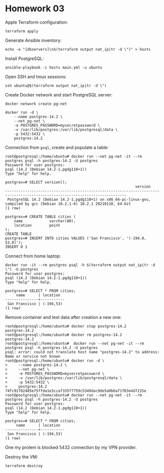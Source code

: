 # Homework 03

Apple Terraform configuration:
```
terraform apply
```

Generate Ansible inventory:
```
echo -e "[dbservers]\n$(terraform output nat_ip|tr -d \")" > hosts
```

Install PostgreSQL:
```
ansible-playbook -i hosts main.yml -u ubuntu
```

Open SSH and tmux sessions:
```
ssh ubuntu@$(terraform output nat_ip|tr -d \")
```

Create Docker network and start PostgreSQL server:
```
docker network create pg-net

docker run -d \
    --name postgres-14.2 \
    --net pg-net \
    -e POSTGRES_PASSWORD=mysecretpassword \
    -v /var/lib/postgres:/var/lib/postgresql/data \
    -p 5432:5432 \
    postgres:14.2
```

Connection from `psql`, create and populate a table:
```
root@postgresql:/home/ubuntu# docker run --net pg-net -it --rm postgres psql -h postgres-14.2 -U postgres
Password for user postgres: 
psql (14.2 (Debian 14.2-1.pgdg110+1))
Type "help" for help.

postgres=# SELECT version();
                                                           version                                                           
-----------------------------------------------------------------------------------------------------------------------------
 PostgreSQL 14.2 (Debian 14.2-1.pgdg110+1) on x86_64-pc-linux-gnu, compiled by gcc (Debian 10.2.1-6) 10.2.1 20210110, 64-bit
(1 row)

postgres=# CREATE TABLE cities (
    name            varchar(80),
    location        point
);
CREATE TABLE
postgres=# INSERT INTO cities VALUES ('San Francisco', '(-194.0, 53.0)');
INSERT 0 1
```

Connect from home laptop:
```
docker run -it --rm postgres psql -h $(terraform output nat_ip|tr -d \") -U postgres
Password for user postgres: 
psql (14.2 (Debian 14.2-1.pgdg110+1))
Type "help" for help.

postgres=# SELECT * FROM cities;
     name      | location  
---------------+-----------
 San Francisco | (-194,53)
(1 row)
```

Remove container and test data after creation a new one:
```
root@postgresql:/home/ubuntu# docker stop postgres-14.2
postgres-14.2
root@postgresql:/home/ubuntu# docker rm postgres-14.2
postgres-14.2
root@postgresql:/home/ubuntu#  docker run --net pg-net -it --rm postgres psql -h postgres-14.2 -U postgres
psql: error: could not translate host name "postgres-14.2" to address: Name or service not known
root@postgresql:/home/ubuntu# docker run -d \
>     --name postgres-14.2 \
>     --net pg-net \
>     -e POSTGRES_PASSWORD=mysecretpassword \
>     -v /var/lib/postgres:/var/lib/postgresql/data \
>     -p 5432:5432 \
>     postgres:14.2
74fc91f02485e75ffda1e3ccaf335f7759c5349dac9de5a0b6a71f03e4d7215e
root@postgresql:/home/ubuntu# docker run --net pg-net -it --rm postgres psql -h postgres-14.2 -U postgres
Password for user postgres: 
psql (14.2 (Debian 14.2-1.pgdg110+1))
Type "help" for help.

postgres=# SELECT * FROM cities;
     name      | location  
---------------+-----------
 San Francisco | (-194,53)
(1 row)
```

One my prolem is blocked 5432 connection by my VPN provider.

Destroy the VM:
```
terraform destroy
```
